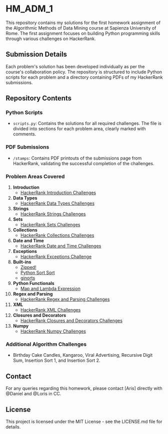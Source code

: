 # HM_ADM_1
This repository contains my solutions for the first homework assignment of the Algorithmic Methods of Data Mining course at Sapienza University of Rome. The first assignment focuses on building Python programming skills through various challenges on HackerRank.

## Submission Details
Each problem's solution has been developed individually as per the course's collaboration policy. The repository is structured to include Python scripts for each problem and a directory containing PDFs of my HackerRank submissions.

## Repository Contents

### Python Scripts
- `scripts.py`: Contains the solutions for all required challenges. The file is divided into sections for each problem area, clearly marked with comments.

### PDF Submissions
- `/stamps`: Contains PDF printouts of the submissions page from HackerRank, validating the successful completion of the challenges.

### Problem Areas Covered
1. **Introduction**
   - [HackerRank Introduction Challenges](https://www.hackerrank.com/domains/python/py-introduction)
2. **Data Types**
   - [HackerRank Data Types Challenges](https://www.hackerrank.com/domains/python/py-basic-data-types)
3. **Strings**
   - [HackerRank Strings Challenges](https://www.hackerrank.com/domains/python/py-strings)
4. **Sets**
   - [HackerRank Sets Challenges](https://www.hackerrank.com/domains/python/py-sets)
5. **Collections**
   - [HackerRank Collections Challenges](https://www.hackerrank.com/domains/python/py-collections)
6. **Date and Time**
   - [HackerRank Date and Time Challenges](https://www.hackerrank.com/domains/python/py-date-time)
7. **Exceptions**
   - [HackerRank Exceptions Challenge](https://www.hackerrank.com/challenges/exceptions)
8. **Built-ins**
   - [Zipped!](https://www.hackerrank.com/challenges/zipped)
   - [Python Sort Sort](https://www.hackerrank.com/challenges/python-sort-sort)
   - [ginorts](https://www.hackerrank.com/challenges/ginorts)
9. **Python Functionals**
   - [Map and Lambda Expression](https://www.hackerrank.com/challenges/map-and-lambda-expression)
10. **Regex and Parsing**
    - [HackerRank Regex and Parsing Challenges](https://www.hackerrank.com/domains/python/py-regex)
11. **XML**
    - [HackerRank XML Challenges](https://www.hackerrank.com/domains/python/xml)
12. **Closures and Decorators**
    - [HackerRank Closures and Decorators Challenges](https://www.hackerrank.com/domains/python/closures-and-decorators)
13. **Numpy**
    - [HackerRank Numpy Challenges](https://www.hackerrank.com/domains/python/numpy)

### Additional Algorithm Challenges
- Birthday Cake Candles, Kangaroo, Viral Advertising, Recursive Digit Sum, Insertion Sort 1, and Insertion Sort 2.


## Contact
For any queries regarding this homework, please contact [Aris] directly with @Daniel and @Loris in CC.

## License
This project is licensed under the MIT License - see the LICENSE.md file for details.
